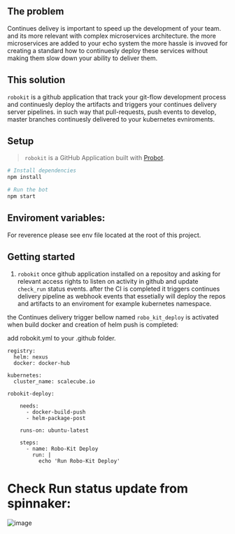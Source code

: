## The problem

Continues delivey is important to speed up the development of your team. and its more relevant with complex microservices architecture. the more microservices are added to your echo system the more hassle is invoved for creating a standard how to continuesly deploy these services without making them slow down your ability to deliver them.



## This solution

`robokit` is a github application that track your git-flow development process and continuesly deploy the artifacts and triggers your continues delivery server pipelines. in such way that pull-requests, push events to develop, master branches continuesly delivered to your kubernetes evniroments.

## Setup

> `robokit` is a GitHub Application built with [Probot](https://github.com/probot/probot).

```sh
# Install dependencies
npm install

# Run the bot
npm start
```
## Enviroment variables:
For reverence please see env file located at the root of this project.

## Getting started
1. `robokit` once github application installed on a repositoy and asking for relevant access rights to listen on activity in github and update `check_run` status events. after the CI is completed it triggers continues delivery pipeline as webhook events that essetially will deploy the repos and artifacts to an enviroment for example kubernetes namespace.

the Continues delivery trigger bellow named `robo_kit_deploy` is activated when build docker and creation of helm push is completed:

add robokit.yml to your .github folder. 
```
registry:
  helm: nexus
  docker: docker-hub

kubernetes:
  cluster_name: scalecube.io
```

```
robokit-deploy:

    needs:
      - docker-build-push
      - helm-package-post

    runs-on: ubuntu-latest

    steps:
      - name: Robo-Kit Deploy
        run: |
          echo 'Run Robo-Kit Deploy'
```
# Check Run status update from spinnaker: 
![image](https://user-images.githubusercontent.com/1706296/73777078-7ceda300-4791-11ea-9095-2bc58cdf7d61.png)

